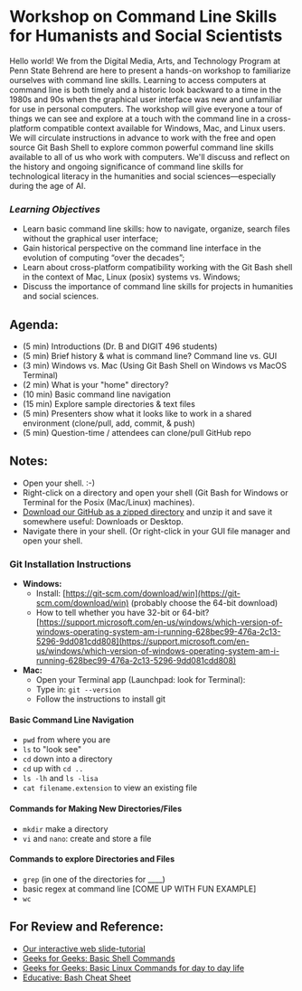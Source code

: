 # Workshop on Command Line Skills for Humanists and Social Scientists

Hello world! We from the Digital Media, Arts, and Technology Program at Penn State Behrend are here to present a hands-on workshop to familiarize ourselves with command line skills. Learning to access computers at command line is both timely and a historic look backward to a time in the 1980s and 90s when the graphical user interface was new and unfamiliar for use in personal computers. The workshop will give everyone a tour of things we can see and explore at a touch with the command line in a cross-platform compatible context available for Windows, Mac, and Linux users. We will circulate instructions in advance to work with the free and open source Git Bash Shell to explore common powerful command line skills available to all of us who work with computers. We'll discuss and reflect on the history and ongoing significance of command line skills for technological literacy in the humanities and social sciences—especially during the age of AI.

### *Learning Objectives*
* Learn basic command line skills: how to navigate, organize, search files
without the graphical user interface;
* Gain historical perspective on the command line interface in the evolution of
computing “over the decades”; 
* Learn about cross-platform compatibility working with the Git Bash shell in
the context of Mac, Linux (posix) systems vs. Windows;
* Discuss the importance of command line skills for projects in humanities and
social sciences.

## Agenda: 

* (5 min) Introductions (Dr. B and DIGIT 496 students)
* (5 min) Brief history & what is command line? Command line vs. GUI
* (3 min) Windows vs. Mac (Using Git Bash Shell on Windows vs MacOS Terminal)
* (2 min) What is your "home" directory?
* (10 min) Basic command line navigation
* (15 min) Explore sample directories & text files
* (5 min) Presenters show what it looks like to work in a shared environment (clone/pull, add, commit, & push)
* (5 min) Question-time / attendees can clone/pull GitHub repo

## Notes:
* Open your shell. :-) 
* Right-click on a directory and open your shell (Git Bash for Windows or Terminal for the Posix (Mac/Linux) machines).
* [Download our GitHub as a zipped directory](https://github.com/newtfire/command-line-workshop/archive/refs/tags/1.0.zip) and unzip it and save it somewhere useful: Downloads or Desktop. 
*  Navigate there in your shell. (Or right-click in your GUI file manager and open your shell.

### Git Installation Instructions
  * **Windows:**
    * Install: [https://git-scm.com/download/win](https://git-scm.com/download/win) (probably choose the 64-bit download)
    * How to tell whether you have 32-bit or 64-bit? [https://support.microsoft.com/en-us/windows/which-version-of-windows-operating-system-am-i-running-628bec99-476a-2c13-5296-9dd081cdd808](https://support.microsoft.com/en-us/windows/which-version-of-windows-operating-system-am-i-running-628bec99-476a-2c13-5296-9dd081cdd808)
  * **Mac:**
    * Open your Terminal app (Launchpad: look for Terminal):
    * Type in: `git --version`
    * Follow the instructions to install git

#### Basic Command Line Navigation
* `pwd` from where you are
* `ls` to "look see"
* `cd` down into a directory
* `cd` up with `cd ..`
* `ls -lh` and `ls -lisa` 
* `cat filename.extension` to view an existing file

#### Commands for Making New Directories/Files
* `mkdir` make a directory
* `vi` and `nano`: create and store a file

#### Commands to explore Directories and Files
* `grep` (in one of the directories for ____)
* basic regex at command line [COME UP WITH FUN EXAMPLE]
* `wc`
  
## For Review and Reference:
* [Our interactive web slide-tutorial](https://slides.com/elisabeshero-bondar/shell-git-nav/)
* [Geeks for Geeks: Basic Shell Commands](https://www.geeksforgeeks.org/basic-shell-commands-in-linux/)
* [Geeks for Geeks: Basic Linux Commands for day to day life](https://www.geeksforgeeks.org/basic-linux-commands-day-day-life/)
* [Educative: Bash Cheat Sheet](https://www.educative.io/blog/bash-shell-command-cheat-sheet)

  


  

